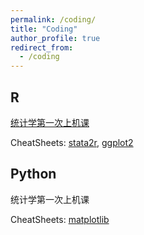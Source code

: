 ```yaml
---
permalink: /coding/
title: "Coding"
author_profile: true
redirect_from: 
  - /coding
---
```


## R

[统计学第一次上机课](http://xishanyu2.github.io/files/统计学（R实现）.pdf)

CheatSheets: [stata2r](http://xishanyu2.github.io/files/stata2r-CheatSheet.pdf), [ggplot2](http://xishanyu2.github.io/files/ggplot2-CheatSheet.pdf)

## Python

统计学第一次上机课

CheatSheets: [matplotlib](http://xishanyu2.github.io/files/matplotlib-CheatSheet.pdf)
